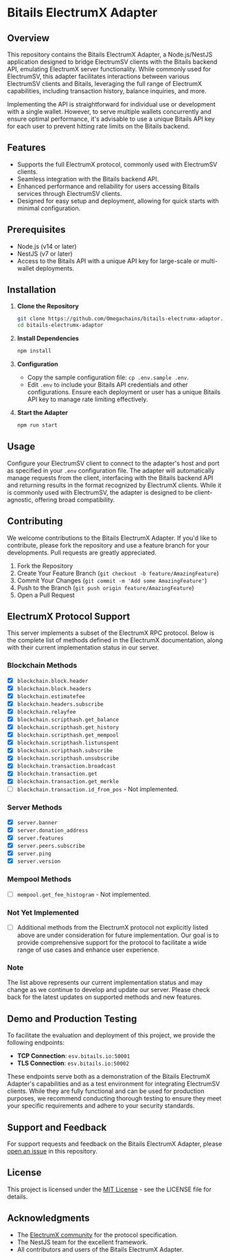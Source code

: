 # Bitails ElectrumX Adapter

## Overview

This repository contains the Bitails ElectrumX Adapter, a Node.js/NestJS application designed to bridge ElectrumSV clients with the Bitails backend API, emulating ElectrumX server functionality. While commonly used for ElectrumSV, this adapter facilitates interactions between various ElectrumSV clients and Bitails, leveraging the full range of ElectrumX capabilities, including transaction history, balance inquiries, and more.

Implementing the API is straightforward for individual use or development with a single wallet. However, to serve multiple wallets concurrently and ensure optimal performance, it's advisable to use a unique Bitails API key for each user to prevent hitting rate limits on the Bitails backend.

## Features

- Supports the full ElectrumX protocol, commonly used with ElectrumSV clients.
- Seamless integration with the Bitails backend API.
- Enhanced performance and reliability for users accessing Bitails services through ElectrumSV clients.
- Designed for easy setup and deployment, allowing for quick starts with minimal configuration.

## Prerequisites

- Node.js (v14 or later)
- NestJS (v7 or later)
- Access to the Bitails API with a unique API key for large-scale or multi-wallet deployments.

## Installation

1. **Clone the Repository**

   ```bash
   git clone https://github.com/Omegachains/bitails-electrumx-adaptor.git
   cd bitails-electrumx-adaptor
   ```

2. **Install Dependencies**

   ```bash
   npm install
   ```

3. **Configuration**

   - Copy the sample configuration file: `cp .env.sample .env`.
   - Edit `.env` to include your Bitails API credentials and other configurations. Ensure each deployment or user has a unique Bitails API key to manage rate limiting effectively.

4. **Start the Adapter**
   ```bash
   npm run start
   ```

## Usage

Configure your ElectrumSV client to connect to the adapter's host and port as specified in your `.env` configuration file. The adapter will automatically manage requests from the client, interfacing with the Bitails backend API and returning results in the format recognized by ElectrumX clients. While it is commonly used with ElectrumSV, the adapter is designed to be client-agnostic, offering broad compatibility.

## Contributing

We welcome contributions to the Bitails ElectrumX Adapter. If you'd like to contribute, please fork the repository and use a feature branch for your developments. Pull requests are greatly appreciated.

1. Fork the Repository
2. Create Your Feature Branch (`git checkout -b feature/AmazingFeature`)
3. Commit Your Changes (`git commit -m 'Add some AmazingFeature'`)
4. Push to the Branch (`git push origin feature/AmazingFeature`)
5. Open a Pull Request

## ElectrumX Protocol Support

This server implements a subset of the ElectrumX RPC protocol. Below is the complete list of methods defined in the ElectrumX documentation, along with their current implementation status in our server.

### Blockchain Methods

- [x] `blockchain.block.header`
- [x] `blockchain.block.headers`
- [x] `blockchain.estimatefee`
- [x] `blockchain.headers.subscribe`
- [x] `blockchain.relayfee`
- [x] `blockchain.scripthash.get_balance`
- [x] `blockchain.scripthash.get_history`
- [x] `blockchain.scripthash.get_mempool`
- [x] `blockchain.scripthash.listunspent`
- [x] `blockchain.scripthash.subscribe`
- [x] `blockchain.scripthash.unsubscribe`
- [x] `blockchain.transaction.broadcast`
- [x] `blockchain.transaction.get`
- [x] `blockchain.transaction.get_merkle`
- [ ] `blockchain.transaction.id_from_pos` - Not implemented.

### Server Methods

- [x] `server.banner`
- [x] `server.donation_address`
- [x] `server.features`
- [x] `server.peers.subscribe`
- [x] `server.ping`
- [x] `server.version`

### Mempool Methods

- [ ] `mempool.get_fee_histogram` - Not implemented.

### Not Yet Implemented

- [ ] Additional methods from the ElectrumX protocol not explicitly listed above are under consideration for future implementation. Our goal is to provide comprehensive support for the protocol to facilitate a wide range of use cases and enhance user experience.

### Note

The list above represents our current implementation status and may change as we continue to develop and update our server. Please check back for the latest updates on supported methods and new features.

## Demo and Production Testing

To facilitate the evaluation and deployment of this project, we provide the following endpoints:

- **TCP Connection**: `esv.bitails.io:50001`
- **TLS Connection**: `esv.bitails.io:50002`

These endpoints serve both as a demonstration of the Bitails ElectrumX Adapter's capabilities and as a test environment for integrating ElectrumSV clients. While they are fully functional and can be used for production purposes, we recommend conducting thorough testing to ensure they meet your specific requirements and adhere to your security standards.

## Support and Feedback

For support requests and feedback on the Bitails ElectrumX Adapter, please [open an issue](https://github.com/Omegachains/bitails-electrumx-adaptor/issues) in this repository.

## License

This project is licensed under the [MIT License](LICENSE.md) - see the LICENSE file for details.

## Acknowledgments

- The [ElectrumX community](https://electrumx.readthedocs.io) for the protocol specification.
- The NestJS team for the excellent framework.
- All contributors and users of the Bitails ElectrumX Adapter.
